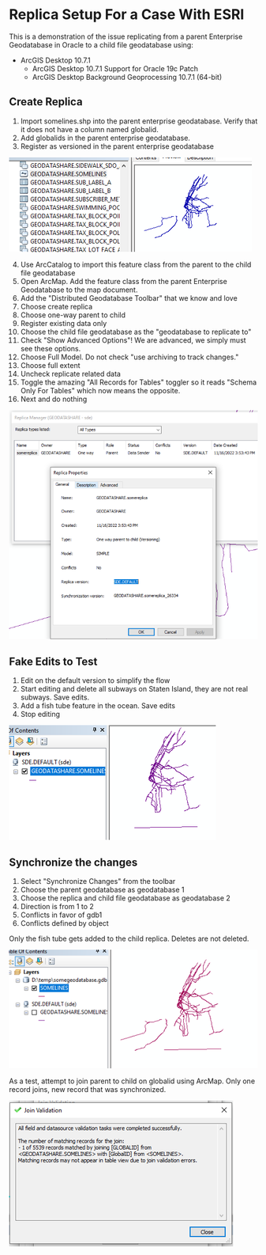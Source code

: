 # Replica Setup For a Case With ESRI

This is a demonstration of the issue replicating from a parent Enterprise Geodatabase in Oracle to a child file geodatabase using:

* ArcGIS Desktop 10.7.1
    * ArcGIS Desktop 10.7.1 Support for Oracle 19c Patch
    * ArcGIS Desktop Background Geoprocessing 10.7.1 (64-bit)

## Create Replica  

1. Import somelines.shp into the parent enterprise geodatabase.  Verify that it does not have a column named globalid.
2. Add globalids in the parent enterprise geodatabase.
3. Register as versioned in the parent enterprise geodatabase

![parent](images/parent.png)

4. Use ArcCatalog to import this feature class from the parent to the child file geodatabase
6. Open ArcMap.  Add the feature class from the parent Enterprise Geodatabase to the map document.  
7. Add the "Distributed Geodatabase Toolbar" that we know and love
8. Choose create replica
9. Choose one-way parent to child
10. Register existing data only 
11. Choose the child file geodatabase as the "geodatabase to replicate to"
12. Check "Show Advanced Options"! We are advanced, we simply must see these options.
13. Choose Full Model. Do not check "use archiving to track changes."
14. Choose full extent
15. Uncheck replicate related data
16. Toggle the amazing "All Records for Tables" toggler so it reads "Schema Only For Tables" which now means the opposite. 
17. Next and do nothing

![replica](images/replica.png)

## Fake Edits to Test

1. Edit on the default version to simplify the flow
2. Start editing and delete all subways on Staten Island, they are not real subways. Save edits. 
3. Add a fish tube feature in the ocean. Save edits 
4. Stop editing

![edits](images/edits.png)

## Synchronize the changes

1. Select "Synchronize Changes" from the toolbar
2. Choose the parent geodatabase as geodatabase 1
3. Choose the replica and child file geodatabase as geodatabase 2
4. Direction is from 1 to 2
5. Conflicts in favor of gdb1
6. Conflicts defined by object

Only the fish tube gets added to the child replica.  Deletes are not deleted.

![bad](images/bad.png)

As a test, attempt to join parent to child on globalid using ArcMap. Only one record joins, new record that was synchronized. 

![join](images/join.png)
